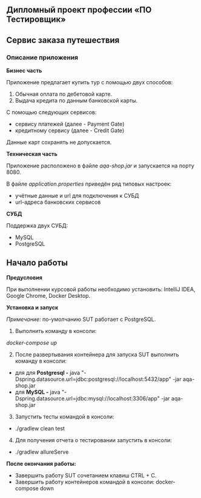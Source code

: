 ## Дипломный проект профессии «ПО Тестировщик»

## Сервис заказа путешествия

### Описание приложения

**Бизнес часть**

Приложение предлагает купить тур с помощью двух способов:

1. Обычная оплата по дебетовой карте.
2. Выдача кредита по данным банковской карты.

С помощью следующих сервисов:

+ сервису платежей (далее - Payment Gate)
+ кредитному сервису (далее - Credit Gate)

Данные карт сохранять не допускается.

**Техническая часть**

Приложение расположено в файле *aqa-shop.jar* и запускается на порту 8080.

В файле *application.properties* приведён ряд типовых настроек:

+ учётные данные и url для подключения к СУБД
+ url-адреса банковских сервисов

**СУБД**

Поддержка двух СУБД:

+ MySQL
+ PostgreSQL


## Начало работы

**Предусловия**

При выполнении курсовой работы необходимо установить: IntelliJ IDEA, Google Chrome, Docker Desktop.

**Установка и запуск**

*Примечание:* по-умолчанию SUT работает с PostgreSQL.

1. Выполнить команду в консоли:

*docker-compose up*

2. После развертывания контейнера для запуска SUT выполнить команду в консоли:

+ для  для **Postgresql -** java "-Dspring.datasource.url=jdbc:postgresql://localhost:5432/app" -jar aqa-shop.jar
+ для **MySQL -** java "-Dspring.datasource.url=jdbc:mysql://localhost:3306/app" -jar aqa-shop.jar

3. Запустить тесты командой в консоли:

+ ./gradlew clean test

4. Для получения отчета о тестировании запустить в консоли:

+ ./gradlew allureServe

**После окончания работы:**

+ Завершить работу SUT сочетанием клавиш CTRL + C.
+ Завершить работу контейнеров командой в консоли: docker-compose down
